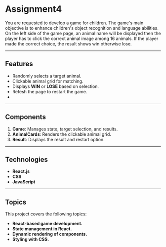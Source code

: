 # Assignment4
You are requested to develop a game for children. The game's main objective is to enhance
children's object recognition and language abilities. On the left side of the game page, an
animal name will be displayed then the player has to click the correct animal image among 16
animals. If the player made the correct choice, the result shows win otherwise lose.

---

## Features
- Randomly selects a target animal.
- Clickable animal grid for matching.
- Displays **WIN** or **LOSE** based on selection.
- Refesh the page to restart the game.
- 
---

## Components

1. **Game**: Manages state, target selection, and results.
2. **AnimalCards**: Renders the clickable animal grid.
3. **Result**: Displays the result and restart option.

---

## Technologies
- **React.js**
- **CSS**
- **JavaScript**

---
## Topics
This project covers the following topics:
- **React-based game development.**
- **State management in React.**
- **Dynamic rendering of components.**
- **Styling with CSS.**
